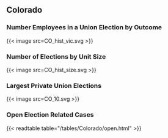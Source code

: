 ##  Colorado

### Number Employees in a Union Election by Outcome
{{< image src=CO_hist_vic.svg >}}

### Number of Elections by Unit Size
{{< image src=CO_hist_size.svg >}}

### Largest Private Union Elections
{{< image src=CO_10.svg >}}

### Open Election Related Cases
{{< readtable table="/tables/Colorado/open.html" >}}


